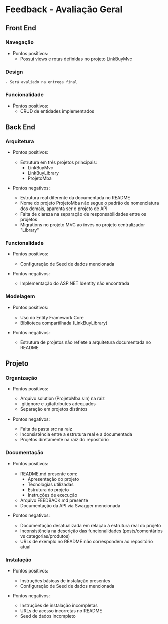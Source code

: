 # Feedback - Avaliação Geral

## Front End
### Navegação
  * Pontos positivos:
    - Possui views e rotas definidas no projeto LinkBuyMvc

### Design
    - Será avaliado na entrega final

### Funcionalidade
  * Pontos positivos:
    - CRUD de entidades implementados

## Back End
### Arquitetura
  * Pontos positivos:
    - Estrutura em três projetos principais:
      * LinkBuyMvc
      * LinkBuyLibrary
      * ProjetoMba

  * Pontos negativos:
    - Estrutura real diferente da documentada no README
    - Nome do projeto ProjetoMba não segue o padrão de nomenclatura dos demais, aparenta ser o projeto de API
    - Falta de clareza na separação de responsabilidades entre os projetos
    - Migrations no projeto MVC ao invés no projeto centralizador "Library"

### Funcionalidade
  * Pontos positivos:    
    - Configuração de Seed de dados mencionada

  * Pontos negativos:
    - Implementação do ASP.NET Identity não encontrada

### Modelagem
  * Pontos positivos:
    - Uso do Entity Framework Core
    - Biblioteca compartilhada (LinkBuyLibrary)

  * Pontos negativos:
    - Estrutura de projetos não reflete a arquitetura documentada no README

## Projeto
### Organização
  * Pontos positivos:
    - Arquivo solution (ProjetoMba.sln) na raiz
    - .gitignore e .gitattributes adequados
    - Separação em projetos distintos

  * Pontos negativos:
    - Falta da pasta src na raiz
    - Inconsistência entre a estrutura real e a documentada
    - Projetos diretamente na raiz do repositório

### Documentação
  * Pontos positivos:
    - README.md presente com:
      * Apresentação do projeto
      * Tecnologias utilizadas
      * Estrutura do projeto
      * Instruções de execução
    - Arquivo FEEDBACK.md presente
    - Documentação da API via Swagger mencionada

  * Pontos negativos:
    - Documentação desatualizada em relação à estrutura real do projeto
    - Inconsistência na descrição das funcionalidades (posts/comentários vs categorias/produtos)
    - URLs de exemplo no README não correspondem ao repositório atual

### Instalação
  * Pontos positivos:
    - Instruções básicas de instalação presentes
    - Configuração de Seed de dados mencionada

  * Pontos negativos:
    - Instruções de instalação incompletas
    - URLs de acesso incorretas no README
    - Seed de dados incompleto